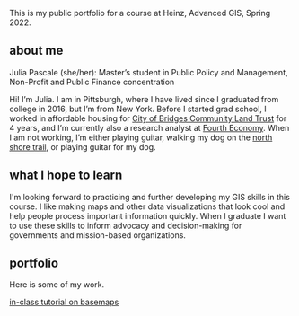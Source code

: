 This is my public portfolio for a course at Heinz, Advanced GIS, Spring 2022.
## about me
Julia Pascale (she/her): Master’s student in Public Policy and Management, Non-Profit and Public Finance concentration

Hi! I’m Julia. I am in Pittsburgh, where I have lived since I graduated from college in 2016, but I’m from New York. Before I started grad school, I worked in affordable housing for [City of Bridges Community Land Trust](cityofbridgesclt.org) for 4 years, and I’m currently also a research analyst at [Fourth Economy](fourtheconomy.com). When I am not working, I’m either playing guitar, walking my dog on the [north shore trail](https://goo.gl/maps/6XnuoYZ9URZGiA9U7), or playing guitar for my dog.

## what I hope to learn

I'm looking forward to practicing and further developing my GIS skills in this course. I like making maps and other data visualizations that look cool and help people process important information quickly. When I graduate I want to use these skills to inform advocacy and decision-making for governments and mission-based organizations.

## portfolio
Here is some of my work. <br>

[in-class tutorial on basemaps](/pascale_GISportfolio/class_tutorial.html)
